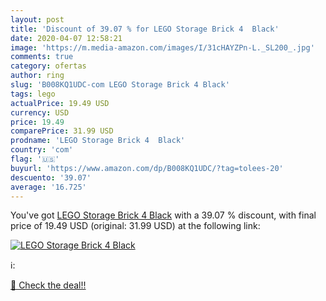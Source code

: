 ```yaml
---
layout: post
title: 'Discount of 39.07 % for LEGO Storage Brick 4  Black'
date: 2020-04-07 12:58:21
image: 'https://m.media-amazon.com/images/I/31cHAYZPn-L._SL200_.jpg'
comments: true
category: ofertas
author: ring
slug: 'B008KQ1UDC-com LEGO Storage Brick 4 Black'
tags: lego
actualPrice: 19.49 USD
currency: USD
price: 19.49
comparePrice: 31.99 USD
prodname: 'LEGO Storage Brick 4  Black'
country: 'com'
flag: '🇺🇸'
buyurl: 'https://www.amazon.com/dp/B008KQ1UDC/?tag=tolees-20'
descuento: '39.07'
average: '16.725'
---
```


You've got [LEGO Storage Brick 4  Black](https://www.amazon.com/dp/B008KQ1UDC/?tag=tolees-20) with a  39.07 % discount, with final price of 19.49 USD (original: 31.99 USD) at the following link:

[![LEGO Storage Brick 4  Black](https://m.media-amazon.com/images/I/31cHAYZPn-L._SL200_.jpg)](https://www.amazon.com/dp/B008KQ1UDC/?tag=tolees-20)

ℹ️:


[🛒 Check the deal!!](https://www.amazon.com/dp/B008KQ1UDC/?tag=tolees-20)

